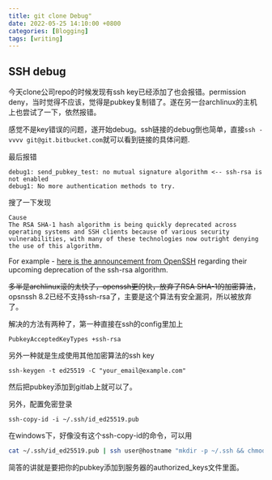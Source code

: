 ```yaml
---
title: git clone Debug"
date: 2022-05-25 14:10:00 +0800
categories: [Blogging]
tags: [writing]
---
```


## SSH debug

今天clone公司repo的时候发现有ssh key已经添加了也会报错。permission deny，当时觉得不应该，觉得是pubkey复制错了。遂在另一台archlinux的主机上也尝试了一下，依然报错。

感觉不是key错误的问题，遂开始debug。ssh链接的debug倒也简单，直接`ssh -vvvv git@git.bitbucket.com`就可以看到链接的具体问题.

最后报错

```
debug1: send_pubkey_test: no mutual signature algorithm <-- ssh-rsa is not enabled 
debug1: No more authentication methods to try.
```

搜了一下发现

```
Cause
The RSA SHA-1 hash algorithm is being quickly deprecated across operating systems and SSH clients because of various security vulnerabilities, with many of these technologies now outright denying the use of this algorithm.
```

For example - [here is the announcement from OpenSSH](https://www.openssh.com/txt/release-8.2) regarding their upcoming deprecation of the ssh-rsa algorithm.

~~多半是archlinux滚的太快了，openssh更的快，放弃了RSA SHA-1的加密算法~~， opsnssh 8.2已经不支持ssh-rsa了，主要是这个算法有安全漏洞，所以被放弃了。

解决的方法有两种了，第一种直接在ssh的config里加上

```
PubkeyAcceptedKeyTypes +ssh-rsa
```

另外一种就是生成使用其他加密算法的ssh key

```
ssh-keygen -t ed25519 -C "your_email@example.com"
```

然后把pubkey添加到gitlab上就可以了。

另外，配置免密登录

```base
ssh-copy-id -i ~/.ssh/id_ed25519.pub
```

在windows下，好像没有这个ssh-copy-id的命令，可以用

```bash
cat ~/.ssh/id_ed25519.pub | ssh user@hostname "mkdir -p ~/.ssh && chmod 700 ~/.ssh && cat >>  ~/.ssh/authorized_keys"
```

简答的讲就是要把你的pubkey添加到服务器的authorized_keys文件里面。
